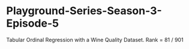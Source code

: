# Playground-Series-Season-3-Episode-5
Tabular Ordinal Regression with a Wine Quality Dataset. Rank = 81 / 901
